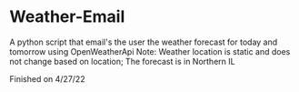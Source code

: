 # Weather-Email
 A python script that email's the user the weather forecast for today and tomorrow using OpenWeatherApi
 Note: Weather location is static and does not change based on location; The forecast is in Northern IL
 
 Finished on 4/27/22
